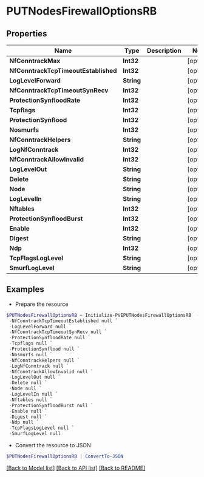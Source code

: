 # PUTNodesFirewallOptionsRB
## Properties

Name | Type | Description | Notes
------------ | ------------- | ------------- | -------------
**NfConntrackMax** | **Int32** |  | [optional] 
**NfConntrackTcpTimeoutEstablished** | **Int32** |  | [optional] 
**LogLevelForward** | **String** |  | [optional] 
**NfConntrackTcpTimeoutSynRecv** | **Int32** |  | [optional] 
**ProtectionSynfloodRate** | **Int32** |  | [optional] 
**Tcpflags** | **Int32** |  | [optional] 
**ProtectionSynflood** | **Int32** |  | [optional] 
**Nosmurfs** | **Int32** |  | [optional] 
**NfConntrackHelpers** | **String** |  | [optional] 
**LogNfConntrack** | **Int32** |  | [optional] 
**NfConntrackAllowInvalid** | **Int32** |  | [optional] 
**LogLevelOut** | **String** |  | [optional] 
**Delete** | **String** |  | [optional] 
**Node** | **String** |  | [optional] 
**LogLevelIn** | **String** |  | [optional] 
**Nftables** | **Int32** |  | [optional] 
**ProtectionSynfloodBurst** | **Int32** |  | [optional] 
**Enable** | **Int32** |  | [optional] 
**Digest** | **String** |  | [optional] 
**Ndp** | **Int32** |  | [optional] 
**TcpFlagsLogLevel** | **String** |  | [optional] 
**SmurfLogLevel** | **String** |  | [optional] 

## Examples

- Prepare the resource
```powershell
$PUTNodesFirewallOptionsRB = Initialize-PVEPUTNodesFirewallOptionsRB  -NfConntrackMax null `
 -NfConntrackTcpTimeoutEstablished null `
 -LogLevelForward null `
 -NfConntrackTcpTimeoutSynRecv null `
 -ProtectionSynfloodRate null `
 -Tcpflags null `
 -ProtectionSynflood null `
 -Nosmurfs null `
 -NfConntrackHelpers null `
 -LogNfConntrack null `
 -NfConntrackAllowInvalid null `
 -LogLevelOut null `
 -Delete null `
 -Node null `
 -LogLevelIn null `
 -Nftables null `
 -ProtectionSynfloodBurst null `
 -Enable null `
 -Digest null `
 -Ndp null `
 -TcpFlagsLogLevel null `
 -SmurfLogLevel null
```

- Convert the resource to JSON
```powershell
$PUTNodesFirewallOptionsRB | ConvertTo-JSON
```

[[Back to Model list]](../README.md#documentation-for-models) [[Back to API list]](../README.md#documentation-for-api-endpoints) [[Back to README]](../README.md)

